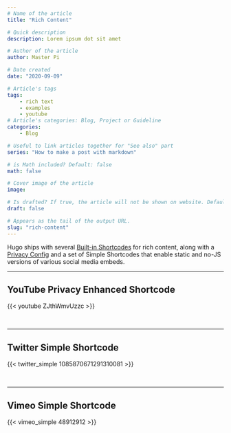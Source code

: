 ```yaml
---
# Name of the article
title: "Rich Content"

# Quick description
description: Lorem ipsum dot sit amet

# Author of the article
author: Master Pi

# Date created
date: "2020-09-09"

# Article's tags
tags: 
    - rich text
    - examples
    - youtube
# Article's categories: Blog, Project or Guideline
categories:
    - Blog

# Useful to link articles together for "See also" part
series: "How to make a post with markdown"

# is Math included? Default: false
math: false

# Cover image of the article
image: 

# Is drafted? If true, the article will not be shown on website. Default: true, change to "false" when finish
draft: false

# Appears as the tail of the output URL.
slug: "rich-content"
---
```


Hugo ships with several [Built-in Shortcodes](https://gohugo.io/content-management/shortcodes/#use-hugo-s-built-in-shortcodes) for rich content, along with a [Privacy Config](https://gohugo.io/about/hugo-and-gdpr/) and a set of Simple Shortcodes that enable static and no-JS versions of various social media embeds.
<!--more-->
---

## YouTube Privacy Enhanced Shortcode

{{< youtube ZJthWmvUzzc >}}

<br>

---

## Twitter Simple Shortcode

{{< twitter_simple 1085870671291310081 >}}

<br>

---

## Vimeo Simple Shortcode

{{< vimeo_simple 48912912 >}}

